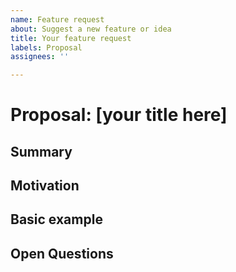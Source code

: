```yaml
---
name: Feature request
about: Suggest a new feature or idea
title: Your feature request
labels: Proposal
assignees: ''

---
```


<!-- This is a template for new feature or API proposals for React Native Windows. Use this to submit new API/component requests or behavior updates that are specific to Windows-only. For feature requests to React Native, go [here](https://github.com/react-native-community/discussions-and-proposals) instead. 

It's fine if you don't have all the details for the template below: you can start with the Summary and Rationale. Read more about React Native for Windows proposal process [here](https://github.com/microsoft/react-native-windows/tree/master/vnext/proposals)

Your request will be triaged by the RNW team according to this process: https://github.com/microsoft/react-native-windows/wiki/Triage-Process
-->

# Proposal: [your title here] 
<!-- Add a title for your feature or API proposal. Please be short and descriptive -->

## Summary
<!-- Brief explanation of the new API or change. -->

## Motivation

<!-- Why are we doing this? What use cases does it support? What is the expected outcome? Why should this be done for Windows-only?

Please focus on explaining the motivation so that if this proposal is not accepted, the motivation could be used to develop alternative solutions. In other words, enumerate the constraints you are trying to solve without coupling them too closely to the solution you have in mind. -->

## Basic example

<!-- [Optional] If the proposal involves a new or changed API, include a basic code example. Omit this section if it's not applicable. -->

## Open Questions

<!-- Please list any open issues that you think still need to be addressed.
These could include areas you think would benefit from community or the react-native-windows team input -->
